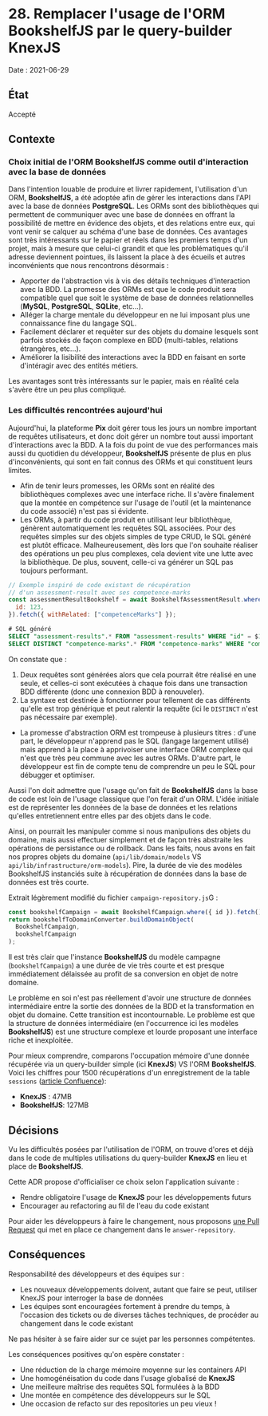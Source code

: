 # 28. Remplacer l'usage de l'ORM BookshelfJS par le query-builder KnexJS

Date : 2021-06-29

## État

Accepté

## Contexte

### Choix initial de l'ORM BookshelfJS comme outil d'interaction avec la base de données

Dans l'intention louable de produire et livrer rapidement, l'utilisation d'un ORM, **BookshelfJS**, a été adoptée afin de gérer les interactions dans l'API avec la base de données **PostgreSQL**.
Les ORMs sont des bibliothèques qui permettent de communiquer avec une base de données en offrant la possibilité de mettre en évidence des objets, et des relations entre eux, qui vont venir se calquer au schéma d'une base de données.
Ces avantages sont très intéressants sur le papier et réels dans les premiers temps d'un projet, mais à mesure que celui-ci grandit et que les problématiques qu'il adresse deviennent pointues, ils laissent la place à des écueils et autres inconvénients que nous rencontrons désormais :

- Apporter de l'abstraction vis à vis des détails techniques d'interaction avec la BDD. La promesse des ORMs est que le code produit sera compatible quel que soit le système de base de données relationnelles (**MySQL**, **PostgreSQL**, **SQLite**, etc...).
- Alléger la charge mentale du développeur en ne lui imposant plus une connaissance fine du langage SQL.
- Facilement déclarer et requêter sur des objets du domaine lesquels sont parfois stockés de façon complexe en BDD (multi-tables, relations étrangères, etc...).
- Améliorer la lisibilité des interactions avec la BDD en faisant en sorte d'intéragir avec des entités métiers.

Les avantages sont très intéressants sur le papier, mais en réalité cela s'avère être un peu plus compliqué.

### Les difficultés rencontrées aujourd'hui

Aujourd'hui, la plateforme **Pix** doit gérer tous les jours un nombre important de requêtes utilisateurs, et donc doit gérer un nombre tout aussi important d'interactions avec la BDD.
A la fois du point de vue des performances mais aussi du quotidien du développeur, **BookshelfJS** présente de plus en plus d'inconvénients, qui sont en fait connus des ORMs et qui constituent leurs limites.

- Afin de tenir leurs promesses, les ORMs sont en réalité des bibliothèques complexes avec une interface riche. Il s'avère finalement que la montée en compétence sur l'usage de l'outil (et la maintenance du code associé) n'est pas si évidente.
- Les ORMs, à partir du code produit en utilisant leur bibliothèque, génèrent automatiquement les requêtes SQL associées. Pour des requêtes simples sur des objets simples de type CRUD, le SQL généré est plutôt efficace. Malheureusement, dès lors que l'on souhaite réaliser des opérations un peu plus complexes, cela devient vite une lutte avec la bibliothèque. De plus, souvent, celle-ci va générer un SQL pas toujours performant.

```js
// Exemple inspiré de code existant de récupération
// d'un assessment-result avec ses competence-marks
const assessmentResultBookshelf = await BookshelfAssessmentResult.where({
  id: 123,
}).fetch({ withRelated: ["competenceMarks"] });
```

```sql
# SQL généré
SELECT "assessment-results".* FROM "assessment-results" WHERE "id" = $1 LIMIT $2; (bindings : {123, 1})
SELECT DISTINCT "competence-marks".* FROM "competence-marks" WHERE "competence-marks"."assessmentResultId" IN ($1); (bindings : {123})
```

On constate que :

1. Deux requêtes sont générées alors que cela pourrait être réalisé en une seule, et celles-ci sont exécutées à chaque fois dans une transaction BDD différente (donc une connexion BDD à renouveler).
2. La syntaxe est destinée à fonctionner pour tellement de cas différents qu'elle est trop générique et peut ralentir la requête (ici le `DISTINCT` n'est pas nécessaire par exemple).

- La promesse d'abstraction ORM est trompeuse à plusieurs titres : d'une part, le développeur n'apprend pas le SQL (langage largement utilisé) mais apprend à la place à apprivoiser une interface ORM complexe qui n'est que très peu commune
  avec les autres ORMs. D'autre part, le développeur est fin de compte tenu de comprendre un peu le SQL pour débugger et optimiser.

Aussi l'on doit admettre que l'usage qu'on fait de **BookshelfJS** dans la base de code est loin de l'usage classique que l'on ferait d'un ORM.
L'idée initiale est de représenter les données de la base de données et les relations qu'elles entretiennent entre elles par des objets dans le code.

Ainsi, on pourrait les manipuler comme si nous manipulions des objets du domaine, mais aussi effectuer simplement et de façon très abstraite les opérations de persistance ou de rollback.
Dans les faits, nous avons en fait nos propres objets du domaine (`api/lib/domain/models` VS `api/lib/infrastructure/orm-models`). Pire, la durée de vie des modèles BookshelfJS instanciés suite à récupération de données dans la base de données
est très courte.

Extrait légèrement modifié du fichier `campaign-repository.js`G :

```js
const bookshelfCampaign = await BookshelfCampaign.where({ id }).fetch();
return bookshelfToDomainConverter.buildDomainObject(
  BookshelfCampaign,
  bookshelfCampaign
);
```

Il est très clair que l'instance **BookshelfJS** du modèle campagne (`bookshelfCampaign`) a une durée de vie très courte et est presque immédiatement délaissée au profit de sa conversion
en objet de notre domaine.

Le problème en soi n'est pas réellement d'avoir une structure de données intermédiaire entre la sortie des données de la BDD et la transformation en objet du domaine. Cette transition est incontournable.
Le problème est que la structure de données intermédiaire (en l'occurrence ici les modèles **BookshelfJS**) est une structure complexe et lourde proposant une interface riche et inexploitée.

Pour mieux comprendre, comparons l'occupation mémoire d'une donnée récupérée via un query-builder simple (ici **KnexJS**) VS l'ORM **BookshelfJS**.
Voici les chiffres pour 1500 récupérations d'un enregistrement de la table `sessions` ([article Confluence](https://1024pix.atlassian.net/wiki/spaces/DEV/pages/1401094177/2020-04-28+Comprendre+et+analyser+la+consommation+en+m+moire+de+notre+API#Comparatif-Bookshelf-VS-Knex)):

- **KnexJS** : 47MB
- **BookshelfJS**: 127MB

## Décisions

Vu les difficultés posées par l'utilisation de l'ORM, on trouve d'ores et déjà dans le code de multiples utilisations du query-builder **KnexJS** en lieu et place de **BookshelfJS**.

Cette ADR propose d'officialiser ce choix selon l'application suivante :

- Rendre obligatoire l'usage de **KnexJS** pour les développements futurs
- Encourager au refactoring au fil de l'eau du code existant

Pour aider les développeurs à faire le changement, nous proposons [une Pull Request](https://github.com/1024pix/pix/pull/3109) qui met en place ce changement dans le `answer-repository`.

## Conséquences

Responsabilité des développeurs et des équipes sur :

- Les nouveaux développements doivent, autant que faire se peut, utiliser KnexJS pour interroger la base de données
- Les équipes sont encouragées fortement à prendre du temps, à l'occasion des tickets ou de diverses tâches techniques, de procéder au changement dans le code existant

Ne pas hésiter à se faire aider sur ce sujet par les personnes compétentes.

Les conséquences positives qu'on espère constater :

- Une réduction de la charge mémoire moyenne sur les containers API
- Une homogénéisation du code dans l'usage globalisé de **KnexJS**
- Une meilleure maîtrise des requêtes SQL formulées à la BDD
- Une montée en compétence des développeurs sur le SQL
- Une occasion de refacto sur des repositories un peu vieux !
